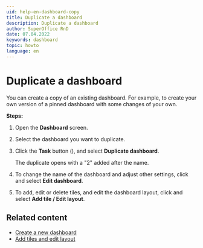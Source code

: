 ```yaml
---
uid: help-en-dashboard-copy
title: Duplicate a dashboard
description: Duplicate a dashboard
author: SuperOffice RnD
date: 07.04.2022
keywords: dashboard
topic: howto
language: en
---
```


# Duplicate a dashboard

You can create a copy of an existing dashboard. For example, to create your own version of a pinned dashboard with some changes of your own.

**Steps:**

1. Open the **Dashboard** screen.

2. Select the dashboard you want to duplicate.

3. Click the **Task** button (<i class="ph ph-dots-three-circle-vertical" aria-hidden="true"></i>), and select **Duplicate dashboard**.

    The duplicate opens with a "2" added after the name.

4. To change the name of the dashboard and adjust other settings, click <i class="ph ph-dots-three-circle-vertical" aria-label="Task button"></i> and select **Edit dashboard**.

5. To add, edit or delete tiles, and edit the dashboard layout, click <i class="ph ph-dots-three-circle-vertical" aria-label="Task button"></i> and select **Add tile / Edit layout**.

## Related content

* [Create a new dashboard][1]
* [Add tiles and edit layout][2]

<!-- Referenced links -->
[1]: create.md
[2]: add-tile.md

<!-- Referenced images -->
